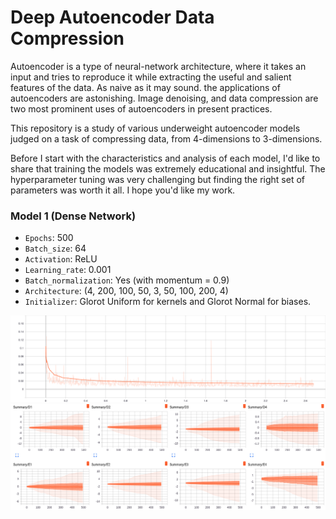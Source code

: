 # Deep Autoencoder Data Compression

Autoencoder is a type of neural-network architecture, where it takes an input and tries to reproduce it while extracting the useful and salient features of the data. As naive as it may sound. the applications of autoencoders are astonishing. Image denoising, and data compression are two most prominent uses of autoencoders in present practices.

This repository is a study of various underweight autoencoder models judged on a task of compressing data, from 4-dimensions to 3-dimensions.

Before I start with the characteristics and analysis of each model, I'd like to share that training the models was extremely educational and insightful. The hyperparameter tuning was very challenging but finding the right set of parameters was worth it all. I hope you'd like my work.

### Model 1 (Dense Network)

* `Epochs`: 500
* `Batch_size`: 64
* `Activation`: ReLU
* `Learning_rate`: 0.001
* `Batch_normalization`: Yes (with momentum = 0.9)
* `Architecture`: (4, 200, 100, 50, 3, 50, 100, 200, 4)
* `Initializer`: Glorot Uniform for kernels and Glorot Normal for biases.

![Training Loss Curve](/Graphs_and_Records/Summary_Total_Loss_s_1.svg "Training Loss Curve")
![Distribution of Kernels](/Graphs_and_Records/Distribution_s_1.png)
